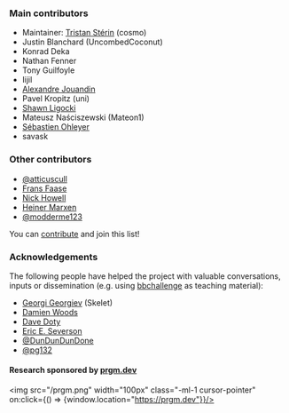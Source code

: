 <div class="dark w-full ">
<div class="prose prose-invert text-white -mt-4  xl:justify-start lg:ml-[170px] ml-0 sm:ml-4 font-sans prose-base sm:prose-lg w-full">
<div class="leading-normal ">
<div>

### Main contributors

- Maintainer: [Tristan Stérin](https://dna.hamilton.ie/tsterin) (cosmo)
- Justin Blanchard (UncombedCoconut)
- Konrad Deka
- Nathan Fenner
- Tony Guilfoyle
- Iijil
- [Alexandre Jouandin](https://prgm.dev/alexandre)
- Pavel Kropitz (uni)
- [Shawn Ligocki](https://www.sligocki.com/)
- Mateusz Naściszewski (Mateon1)
- [Sébastien Ohleyer](https://prgm.dev/sebastien)
- savask

### Other contributors

- [@atticuscull](https://github.com/atticuscull)
- [Frans Faase](http://www.iwriteiam.nl/)
- [Nick Howell](https://github.com/nhowell)
- [Heiner Marxen](http://turbotm.de/~heiner/)
- [@modderme123](https://github.com/modderme123)


You can <a href="/contribute" rel="external">contribute</a> and join this list!

### Acknowledgements

The following people have helped the project with valuable conversations, inputs or dissemination (e.g. using [bbchallenge](https://bbchallenge.org) as teaching material):

- [Georgi Georgiev](https://skelet.ludost.net/) (Skelet)
- [Damien Woods](https://dna.hamilton.ie/woods)
- [Dave Doty](https://web.cs.ucdavis.edu/~doty/)
- [Eric E. Severson](https://eric-severson.netlify.app/)
- [@DunDunDunDone](https://github.com/DunDunDunDone)
- [@pg132](https://github.com/pg132)

#### Research sponsored by [prgm.dev](https://prgm.dev)
<!-- using a link messes with my layout so I use on:click -->
<img src="/prgm.png" width="100px" class="-ml-1 cursor-pointer" on:click={() => {window.location="https://prgm.dev"}}/>

</div>
</div>
</div>
</div>